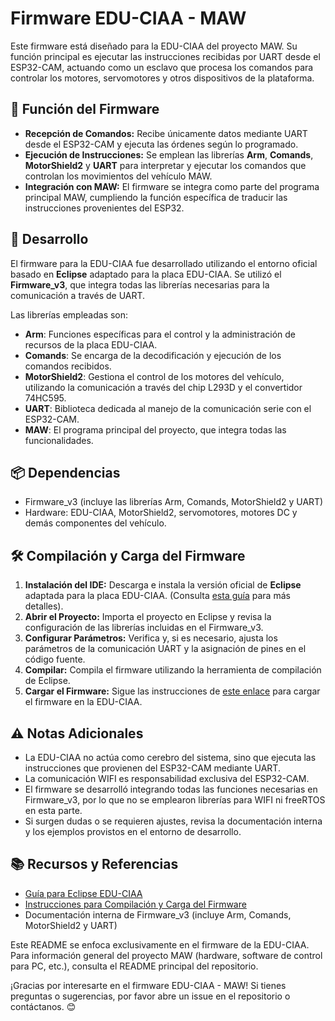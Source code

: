<h1><b>Firmware EDU-CIAA - MAW</b></h1> <p>Este firmware está diseñado para la EDU-CIAA del proyecto MAW. Su función principal es ejecutar las instrucciones recibidas por UART desde el ESP32-CAM, actuando como un esclavo que procesa los comandos para controlar los motores, servomotores y otros dispositivos de la plataforma.</p>
<h2><b>🚀 Función del Firmware</b></h2> <ul> <li><b>Recepción de Comandos:</b> Recibe únicamente datos mediante UART desde el ESP32-CAM y ejecuta las órdenes según lo programado.</li> <li><b>Ejecución de Instrucciones:</b> Se emplean las librerías <b>Arm</b>, <b>Comands</b>, <b>MotorShield2</b> y <b>UART</b> para interpretar y ejecutar los comandos que controlan los movimientos del vehículo MAW.</li> <li><b>Integración con MAW:</b> El firmware se integra como parte del programa principal MAW, cumpliendo la función específica de traducir las instrucciones provenientes del ESP32.</li> </ul>
<h2><b>🔧 Desarrollo</b></h2> <p>El firmware para la EDU-CIAA fue desarrollado utilizando el entorno oficial basado en <b>Eclipse</b> adaptado para la placa EDU-CIAA. Se utilizó el <b>Firmware_v3</b>, que integra todas las librerías necesarias para la comunicación a través de UART.</p> <p>Las librerías empleadas son:</p> <ul> <li><b>Arm</b>: Funciones específicas para el control y la administración de recursos de la placa EDU-CIAA.</li> <li><b>Comands</b>: Se encarga de la decodificación y ejecución de los comandos recibidos.</li> <li><b>MotorShield2</b>: Gestiona el control de los motores del vehículo, utilizando la comunicación a través del chip L293D y el convertidor 74HC595.</li> <li><b>UART</b>: Biblioteca dedicada al manejo de la comunicación serie con el ESP32-CAM.</li> <li><b>MAW</b>: El programa principal del proyecto, que integra todas las funcionalidades.</li> </ul>
<h2><b>📦 Dependencias</b></h2> <ul> <li>Firmware_v3 (incluye las librerías Arm, Comands, MotorShield2 y UART)</li> <li>Hardware: EDU-CIAA, MotorShield2, servomotores, motores DC y demás componentes del vehículo.</li> </ul>
<h2><b>🛠 Compilación y Carga del Firmware</b></h2> <ol> <li> <b>Instalación del IDE:</b> Descarga e instala la versión oficial de <b>Eclipse</b> adaptada para la placa EDU-CIAA. (Consulta <a href="https://www.ejemplo.com/edu-ciaa/eclipse" target="_blank">esta guía</a> para más detalles). </li> <li> <b>Abrir el Proyecto:</b> Importa el proyecto en Eclipse y revisa la configuración de las librerías incluidas en el Firmware_v3. </li> <li> <b>Configurar Parámetros:</b> Verifica y, si es necesario, ajusta los parámetros de la comunicación UART y la asignación de pines en el código fuente. </li> <li> <b>Compilar:</b> Compila el firmware utilizando la herramienta de compilación de Eclipse. </li> <li> <b>Cargar el Firmware:</b> Sigue las instrucciones de <a href="https://www.ejemplo.com/edu-ciaa/firmware" target="_blank">este enlace</a> para cargar el firmware en la EDU-CIAA. </li> </ol>
<h2><b>⚠️ Notas Adicionales</b></h2> <ul> <li>La EDU-CIAA no actúa como cerebro del sistema, sino que ejecuta las instrucciones que provienen del ESP32-CAM mediante UART.</li> <li>La comunicación WIFI es responsabilidad exclusiva del ESP32-CAM.</li> <li>El firmware se desarrolló integrando todas las funciones necesarias en Firmware_v3, por lo que no se emplearon librerías para WIFI ni freeRTOS en esta parte.</li> <li>Si surgen dudas o se requieren ajustes, revisa la documentación interna y los ejemplos provistos en el entorno de desarrollo.</li> </ul>
<h2><b>📚 Recursos y Referencias</b></h2> <ul> <li><a href="https://www.ejemplo.com/edu-ciaa/eclipse" target="_blank">Guía para Eclipse EDU-CIAA</a></li> <li><a href="https://www.ejemplo.com/edu-ciaa/firmware" target="_blank">Instrucciones para Compilación y Carga del Firmware</a></li> <li>Documentación interna de Firmware_v3 (incluye Arm, Comands, MotorShield2 y UART)</li> </ul>
<p>Este README se enfoca exclusivamente en el firmware de la EDU-CIAA. Para información general del proyecto MAW (hardware, software de control para PC, etc.), consulta el README principal del repositorio.</p> <p>¡Gracias por interesarte en el firmware EDU-CIAA - MAW! Si tienes preguntas o sugerencias, por favor abre un issue en el repositorio o contáctanos. 😊</p>